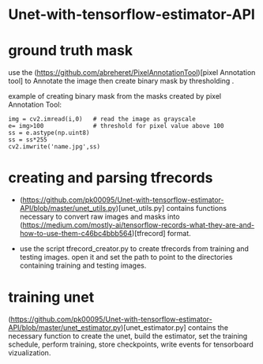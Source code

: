 # Unet-with-tensorflow-estimator-API


# ground truth mask

use the (https://github.com/abreheret/PixelAnnotationTool)[pixel Annotation tool] to Annotate the image then create binary mask by thresholding .

example of creating binary mask from the masks created by pixel Annotation Tool:

    img = cv2.imread(i,0)   # read the image as grayscale
    e= img>100              # threshold for pixel value above 100
    ss = e.astype(np.uint8) 
    ss = ss*255
    cv2.imwrite('name.jpg',ss)
    
# creating and parsing tfrecords

* (https://github.com/pk00095/Unet-with-tensorflow-estimator-API/blob/master/unet_utils.py)[unet_utils.py] contains functions necessary to convert raw images and masks into (https://medium.com/mostly-ai/tensorflow-records-what-they-are-and-how-to-use-them-c46bc4bbb564)[tfrecord] format.

* use the script tfrecord_creator.py to create tfrecords from training and testing images. open it and set the path to point to the directories containing training and testing images. 


# training unet
(https://github.com/pk00095/Unet-with-tensorflow-estimator-API/blob/master/unet_estimator.py)[unet_estimator.py] contains the necessary function to create the unet, build the estimator, set the training schedule, perform training, store checkpoints, write events for tensorboard vizualization.

